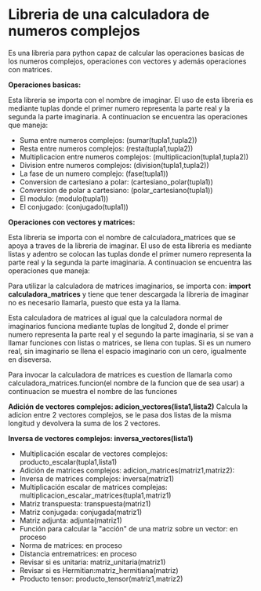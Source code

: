 # Libreria de una calculadora de numeros complejos

Es una libreria para python capaz de calcular las operaciones basicas de los numeros complejos, operaciones con vectores y además operaciones con matrices.

**Operaciones basicas:**

Esta libreria se importa con el nombre de imaginar.
El uso de esta libreria es mediante tuplas donde el primer numero representa la parte real y la segunda la parte imaginaria.
A continuacion se encuentra las operaciones que maneja:

  * Suma entre numeros complejos:                (sumar(tupla1,tupla2))
  * Resta entre numeros complejos:               (resta(tupla1,tupla2))
  * Multiplicacion entre numeros complejos:      (multiplicacion(tupla1,tupla2))
  * Division entre numeros complejos:            (division(tupla1,tupla2))
  * La fase de un numero complejo:               (fase(tupla1))
  * Conversion de cartesiano a polar:            (cartesiano_polar(tupla1))
  * Conversion de polar a cartesiano:            (polar_cartesiano(tupla1))
  * El modulo:                                   (modulo(tupla1))
  * El conjugado:                                (conjugado(tupla1))
  
**Operaciones con vectores y matrices:**

Esta libreria se importa con el nombre de calculadora_matrices que se apoya a traves de la libreria de imaginar.
El uso de esta libreria es mediante listas y adentro se colocan las tuplas donde el primer numero representa la parte real y la segunda la parte imaginaria.
A continuacion se encuentra las operaciones que maneja:

Para utilizar la calculadora de matrices imaginarios, se importa con: **import calculadora_matrices** y tiene que tener descargada la libreria de imaginar no es necesario llamarla, puesto que esta ya la llama.

Esta calculadora de matrices al igual que la calculadora normal de imaginarios funciona mediante tuplas de longitud 2, donde el primer numero representa la parte real y el segundo la parte imaginaria, si se van a llamar funciones con listas o matrices, se llena con tuplas. Si es un numero real, sin imaginario se llena el espacio imaginario con un cero, igualmente en diseversa.

Para invocar la calculadora de matrices es cuestion de llamarla como calculadora_matrices.funcion(el nombre de la funcion que de sea usar) a continuacion se muestra el nombre de las funciones

  **Adición de vectores complejos:   adicion_vectores(lista1,lista2)**
  Calcula la adicion entre 2 vectores complejos, se le pasa dos listas de la misma longitud y devolvera la suma de los 2 vectores.
      
  **Inversa de vectores complejos:   inversa_vectores(lista1)**
  
  * Multiplicación escalar de vectores complejos:   producto_escalar(tupla1,lista1)
  * Adición de matrices complejos: adicion_matrices(matriz1,matriz2): 
  * Inversa de matrices complejos:  inversa(matriz1)  
  * Multiplicación escalar de matrices complejas:       multiplicacion_escalar_matrices(tupla1,matriz1)
  * Matriz transpuesta:           transpuesta(matriz1) 
  * Matriz conjugada:           conjugada(matriz1)          
  * Matriz adjunta:                 adjunta(matriz1)               
  * Función para calcular la "acción" de una matriz sobre un vector: en proceso
  * Norma de matrices: en proceso
  * Distancia entrematrices: en proceso
  * Revisar si es unitaria: matriz_unitaria(matriz1)
  * Revisar si es Hermitian:matriz_hermitiana(matriz)
  * Producto tensor: producto_tensor(matriz1,matriz2)
  
